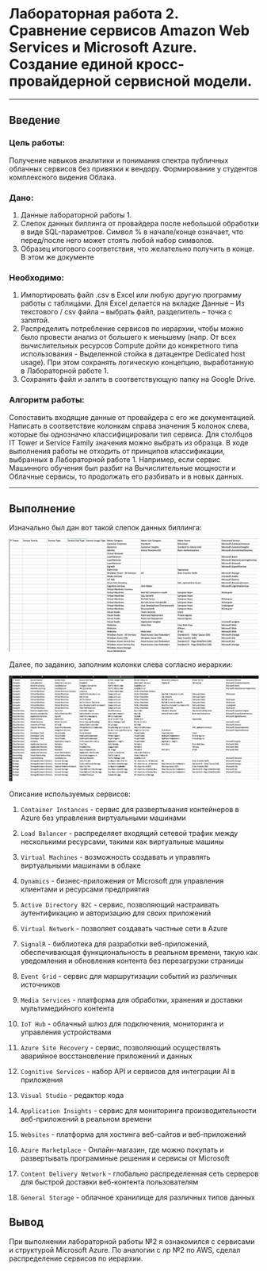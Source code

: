 # Лабораторная работа 2. Сравнение сервисов Amazon Web Services и Microsoft Azure. Создание единой кросс-провайдерной сервисной модели.


---

## Введение

### Цель работы: 
Получение навыков аналитики и понимания спектра публичных облачных сервисов без привязки к вендору. Формирование у студентов комплексного видения Облака. 


### Дано: 
1. Данные лабораторной работы 1.
2. Слепок данных биллинга от провайдера после небольшой обработки в виде SQL-параметров. Символ % в начале/конце означает, что перед/после него может стоять любой набор символов.
3. Образец итогового соответствия, что желательно получить в конце. В этом же документе  


### Необходимо: 
1. Импортировать файл .csv в Excel или любую другую программу работы с таблицами. Для Excel делается на вкладке Данные – Из текстового / csv файла – выбрать файл, разделитель – точка с запятой.
2. Распределить потребление сервисов по иерархии, чтобы можно было провести анализ от большего к меньшему (напр. От всех вычислительных ресурсов Compute дойти до конкретного типа использования - Выделенной стойка в датацентре Dedicated host usage). При этом сохранять логическую концепцию, выработанную в Лабораторной работе 1.
3. Сохранить файл и залить в соответствующую папку на Google Drive.

### Алгоритм работы: 
Сопоставить входящие данные от провайдера с его же документацией. Написать в соответствие колонкам справа значения 5 колонок слева, которые бы однозначно классифицировали тип сервиса. Для столбцов IT Tower и Service Family значения можно выбрать из образца. В ходе выполнения работы не отходить от принципов классификации, выбранных в Лабораторной работе 1. Например, если сервис Машинного обучения был разбит на Вычислительные мощности и Облачные сервисы, то продолжать его разбивать и в новых данных.

---

## Выполнение

Изначально был дан вот такой слепок данных биллинга:

![](images/img1.png)

Далее, по заданию, заполним колонки слева согласно иерархии:

![](images/img2.png)

Описание используемых сервисов:

1. `Container Instances` - cервис для развертывания контейнеров в Azure без управления виртуальными машинами

2. `Load Balancer` - распределяет входящий сетевой трафик между несколькими ресурсами, такими как виртуальные машины

3. `Virtual Machines` - возможность создавать и управлять виртуальными машинами в облаке

4. `Dynamics` - бизнес-приложения от Microsoft для управления клиентами и ресурсами предприятия

5. `Active Directory B2C` - сервис, позволяющий настраивать аутентификацию и авторизацию для своих приложений
6. `Virtual Network` - позволяет создавать частные сети в Azure
7. `SignalR` - библиотека для разработки веб-приложений, обеспечивающая функциональность в реальном времени, такую как уведомления и обновления контента без перезагрузки страницы
8. `Event Grid` - сервис для маршрутизации событий из различных источников
9. `Media Services` - платформа для обработки, хранения и доставки мультимедийного контента
10. `IoT Hub` - облачный шлюз для подключения, мониторинга и управления устройствами
11. `Azure Site Recovery` - сервис, позволяющий осуществлять аварийное восстановление приложений и данных
12. `Cognitive Services` - набор API и сервисов для интеграции AI в приложения
14. `Visual Studio` - редактор кода
15. `Application Insights` - сервис для мониторинга производительности веб-приложений в реальном времени
16. `Websites` - платформа для хостинга веб-сайтов и веб-приложений
    
19. `Azure Marketplace` - Онлайн-магазин, где можно покупать и развертывать программные решения и сервисы от Microsoft
20. `Content Delivery Network` - глобально распределенная сеть серверов для быстрой доставки веб-контента пользователям
21. `General Storage` - облачное хранилище для различных типов данных

## Вывод

При выполнении лабораторной работы №2 я ознакомился с сервисами и структурой Microsoft Azure. По аналогии с лр №2 по AWS, сделал распределение сервисов по иерархии.
